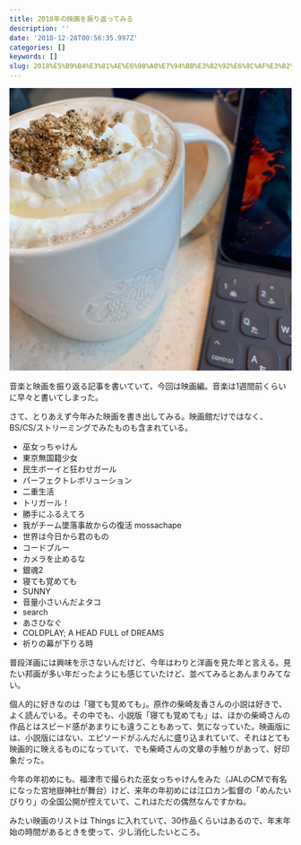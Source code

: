 ```yaml
---
title: 2018年の映画を振り返ってみる
description: ''
date: '2018-12-28T00:56:35.997Z'
categories: []
keywords: []
slug: 2018%E5%B9%B4%E3%81%AE%E6%98%A0%E7%94%BB%E3%82%92%E6%8C%AF%E3%82%8A%E8%BF%94%E3%81%A3%E3%81%A6%E3%81%BF%E3%82%8B
---
```

![](1__ID0rCTbMs4rqyTsBActfrA__2x.jpeg)

音楽と映画を振り返る記事を書いていて、今回は映画編。音楽は1週間前くらいに早々と書いてしまった。

さて、とりあえず今年みた映画を書き出してみる。映画館だけではなく、BS/CS/ストリーミングでみたものも含まれている。

*   巫女っちゃけん
*   東京無国籍少女
*   民生ボーイと狂わせガール
*   パーフェクトレボリューション
*   二重生活
*   トリガール！
*   勝手にふるえてろ
*   我がチーム墜落事故からの復活 mossachape
*   世界は今日から君のもの
*   コードブルー
*   カメラを止めるな
*   銀魂2
*   寝ても覚めても
*   SUNNY
*   音量小さいんだよタコ
*   search
*   あさひなぐ
*   COLDPLAY; A HEAD FULL of DREAMS
*   祈りの幕が下りる時

普段洋画には興味を示さないんだけど、今年はわりと洋画を見た年と言える。見たい邦画が多い年だったようにも感じていたけど、並べてみるとあんまりみてない。

個人的に好きなのは「寝ても覚めても」。原作の柴崎友香さんの小説は好きで、よく読んでいる。その中でも、小説版「寝ても覚めても」は、ほかの柴崎さんの作品とはスピード感があまりにも違うこともあって、気になっていた。映画版には、小説版にはない、エピソードがふんだんに盛り込まれていて、それはとても映画的に映えるものになっていて、でも柴崎さんの文章の手触りがあって、好印象だった。

今年の年初めにも、福津市で撮られた巫女っちゃけんをみた（JALのCMで有名になった宮地嶽神社が舞台）けど、来年の年初めには江口カン監督の「めんたいぴりり」の全国公開が控えていて、これはただの偶然なんですかね。

みたい映画のリストは Things に入れていて、30作品くらいはあるので、年末年始の時間があるときを使って、少し消化したいところ。